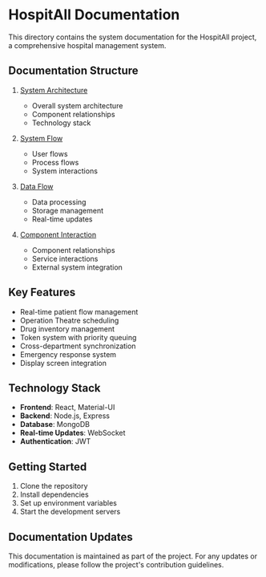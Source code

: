 # HospitAll Documentation

This directory contains the system documentation for the HospitAll project, a comprehensive hospital management system.

## Documentation Structure

1. [System Architecture](architecture.md)
   - Overall system architecture
   - Component relationships
   - Technology stack

2. [System Flow](system-flow.md)
   - User flows
   - Process flows
   - System interactions

3. [Data Flow](data-flow.md)
   - Data processing
   - Storage management
   - Real-time updates

4. [Component Interaction](component-interaction.md)
   - Component relationships
   - Service interactions
   - External system integration

## Key Features

- Real-time patient flow management
- Operation Theatre scheduling
- Drug inventory management
- Token system with priority queuing
- Cross-department synchronization
- Emergency response system
- Display screen integration

## Technology Stack

- **Frontend**: React, Material-UI
- **Backend**: Node.js, Express
- **Database**: MongoDB
- **Real-time Updates**: WebSocket
- **Authentication**: JWT

## Getting Started

1. Clone the repository
2. Install dependencies
3. Set up environment variables
4. Start the development servers

## Documentation Updates

This documentation is maintained as part of the project. For any updates or modifications, please follow the project's contribution guidelines. 
